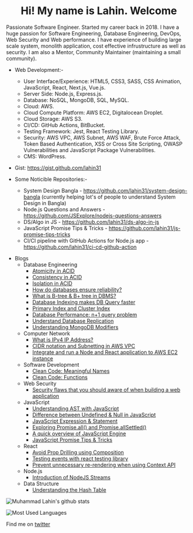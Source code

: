 <h1 align="center">Hi! My name is Lahin. Welcome</h1>

Passionate Software Engineer. Started my career back in 2018. I have a huge passion for Software Engineering, Database Engineering, DevOps, Web Security and Web performance. I have experience of building large scale system, monolith application, cost effective infrustructure as well as security. I am also a Mentor, Community Maintainer (maintaining a small community).

* Web Development:-
    * User Interface/Experience: HTML5, CSS3, SASS, CSS Animation, JavaScript, React, Next.js, Vue.js.
    * Server Side: Node.js, Express.js.
    * Database: NoSQL, MongoDB, SQL, MySQL.
    * Cloud: AWS.
    * Cloud Compute Platform: AWS EC2, Digitalocean Droplet.
    * Cloud Storage: AWS S3.
    * CI/CD: GitHub Actions, BitBucket.
    * Testing Framework: Jest, React Testing Library.
    * Security: AWS VPC, AWS Subnet, AWS WAF, Brute Force Attack, Token Based Authentication, XSS or Cross Site Scripting, OWASP Vulnerabilities and JavaScript Package Vulnerabilities.
    * CMS: WordPress.
    
* Gist: https://gist.github.com/lahin31

* Some Noticible Repositories:-
    * System Design Bangla - https://github.com/lahin31/system-design-bangla (currently helping lot's of people to understand System Design in Bangla)
    * Node.js Questions and Answers - https://github.com/JSExplore/nodejs-questions-answers
    * DS/Algo in JS - https://github.com/lahin31/ds-algo-in-js
    * JavaScript Promise Tips & Tricks - https://github.com/lahin31/js-promise-tips-tricks
    * CI/CI pipeline with GitHub Actions for Node.js app - https://github.com/lahin31/ci-cd-github-action
 
- Blogs
  - Database Engineering
    - [Atomicity in ACID](https://codemacaw.com/atomicity-in-acid)
    - [Consistency in ACID](https://codemacaw.com/consistency-in-acid)
    - [Isolation in ACID](https://codemacaw.com/isolation-in-acid)
    - [How do databases ensure reliability?](https://codemacaw.com/how-do-databases-ensure-reliability)
    - [What is B-tree & B+ tree in DBMS?](https://codemacaw.com/what-is-b-tree-b-tree-in-dbms)
    - [Database Indexing makes DB Query faster](https://codemacaw.com/database-indexing-makes-db-query-faster)
    - [Primary Index and Cluster Index](https://codemacaw.com/primary-index-and-cluster-index/)
    - [Database Performance: n+1 query problem](https://codemacaw.com/database-performance-n1-query-problem/)
    - [Understand Database Replication](https://codemacaw.com/understand-database-replication/)
    - [Understanding MongoDB Modifiers](https://codemacaw.com/understanding-mongodb-modifiers/)
  - Computer Network
    - [What is IPv4 IP Address?](https://codemacaw.com/what-is-ipv4-ip-address/)
    - [CIDR notation and Subnetting in AWS VPC](https://codemacaw.com/cidr-notation-and-subnetting-in-aws-vpc/)
    - [Integrate and run a Node and React application to AWS EC2 instance](https://codemacaw.com/integrate-and-run-a-node-and-react-application-to-aws-ec2-instance/)
  - Software Development
    - [Clean Code: Meaningful Names](https://codemacaw.com/clean-code-meaningful-names/)
    - [Clean Code: Functions](https://codemacaw.com/clean-code-functions/)
  - Web Security
    - [Security flaws that you should aware of when building a web application](https://codemacaw.com/security-flaws-that-you-should-aware-of-when-building-a-web-application/)
  - JavaScript
    - [Understanding AST with JavaScript](https://codemacaw.com/understanding-ast-with-js/)
    - [Difference between Undefined & Null in JavaScript](https://codemacaw.com/difference-between-undefined-null-in-javascript/)
    - [JavaScript Expression & Statement](https://codemacaw.com/javascript-expression-statement/)
    - [Exploring Promise.all() and Promise.allSettled()](https://codemacaw.com/exploring-promise-all-and-promise-allsettled/)
    - [A quick overview of JavaScript Engine](https://codemacaw.com/a-quick-overview-of-javascript-engine/)
    - [JavaScript Promise Tips & Tricks](https://codemacaw.com/javascript-promises-tips-tricks/)
  - React
    - [Avoid Prop Drilling using Composition](https://codemacaw.com/avoid-prop-drilling-using-composition/)
    - [Testing events with react testing library](https://codemacaw.com/testing-events-with-react-testing-library/)
    - [Prevent unnecessary re-rendering when using Context API](https://codemacaw.com/prevent-unnecessary-re-rendering-when-using-context-api/)
  - Node.js
    - [Introduction of NodeJS Streams](https://codemacaw.com/introduction-of-nodejs-streams/)
  - Data Structure
    - [Understanding the Hash Table](https://codemacaw.com/understanding-the-hash-table/)
    
![Muhammad Lahin's github stats](https://github-readme-stats.vercel.app/api?username=lahin31&count_private=true)

![Most Used Languages](https://github-readme-stats.vercel.app/api/top-langs/?username=lahin31&layout=compact)

Find me on [twitter](https://twitter.com/lahin31)
